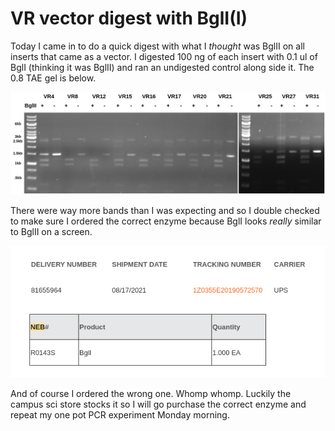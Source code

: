 # VR vector digest with BglI(I)

Today I came in to do a quick digest with what I *thought* was BglII on
all inserts that came as a vector. I digested 100 ng of each insert with 0.1 ul
of BglI (thinking it was BglII) and ran an undigested control along side it.
The 0.8 TAE gel is below. 

![](images/8-28-21-VR-Vector-BglII-RD.png)

There were way more bands than I was expecting and so I double checked to make
sure I ordered the correct enzyme because BglI looks *really* similar to
BglII on a screen.

![](images/neborder.png)

And of course I ordered the wrong one. Whomp whomp. Luckily the campus sci store
stocks it so I will go purchase the correct enzyme and repeat my one pot PCR
experiment Monday morning. 